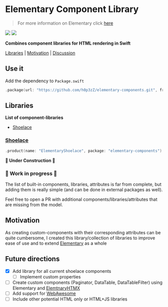 # Elementary Component Library
> For more information on Elementary click [here](https://github.com/sliemeobn/elementary)

[![](https://img.shields.io/endpoint?url=https%3A%2F%2Fswiftpackageindex.com%2Fapi%2Fpackages%2Fh0p3zZ%2Felementary-components%2Fbadge%3Ftype%3Dswift-versions)](https://swiftpackageindex.com/h0p3zZ/elementary-components)
[![](https://img.shields.io/endpoint?url=https%3A%2F%2Fswiftpackageindex.com%2Fapi%2Fpackages%2Fh0p3zZ%2Felementary-components%2Fbadge%3Ftype%3Dplatforms)](https://swiftpackageindex.com/h0p3zZ/elementary-components)

**Combines component libraries for HTML rendering in Swift**

[Libraries](#libraries) | [Motivation](#motivation) | [Discussion](https://github.com/h0p3zZ/elementary-components/discussions)

## Use it

Add the dependency to `Package.swift`
```swift
.package(url: "https://github.com/h0p3zZ/elementary-components.git", from: "1.0.0")
```

## Libraries

**List of component-libraries**
- [Shoelace](#shoelace)

### [Shoelace](https://shoelace.style)

```swift
.product(name: "ElementaryShoelace", package: "elementary-components")
```

**🚧 Under Construction 🚧**


### 🚧 Work in progress 🚧

The list of built-in components, libraries, attributes is far from complete, but adding them is really simple (and can be done in external packages as well).

Feel free to open a PR with additional components/libraries/attributes that are missing from the model.

## Motivation 

As creating custom-components with their corresponding attributes can be quite cumbersome,
I created this library/collection of libraries to improve ease of use and to extend [Elementary](https://github.com/sliemeobn/elementary) as a whole

## Future directions

- [x] Add library for all current shoelace components
  - [ ] Implement custom properties
- [ ] Create custom components (Paginator, DataTable, DataTableFilter) using Elementary and [ElemtnaryHTMX](https://github.com/sliemeobn/elementary-htmx)
- [ ] Add support for [WebAwesome](https://webawesom.com)
- [ ] Include other potential HTML only or HTML+JS libraries
